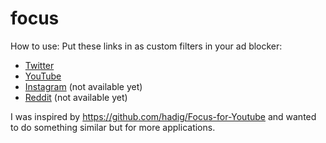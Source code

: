 # focus

How to use: 
Put these links in as custom filters in your ad blocker:
* [Twitter](https://raw.githubusercontent.com/mustafa-tariqk/focus/main/twitter.txt)
* [YouTube](https://raw.githubusercontent.com/mustafa-tariqk/focus/main/youtube.txt)
* [Instagram]() (not available yet)
* [Reddit]() (not available yet)

I was inspired by https://github.com/hadig/Focus-for-Youtube and wanted to do something similar but for more applications.
